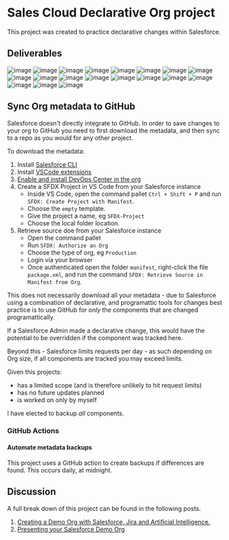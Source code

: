 # Sales Cloud Declarative Org project

This project was created to practice declarative changes within Salesforce. 

## Deliverables
![image](./assets/deliverables.001.png)
![image](./assets/deliverables.002.png)
![image](./assets/deliverables.003.png)
![image](./assets/deliverables.004.png)
![image](./assets/deliverables.005.png)
![image](./assets/deliverables.006.png)
![image](./assets/deliverables.007.png)
![image](./assets/deliverables.008.png)
![image](./assets/deliverables.009.png)
![image](./assets/deliverables.010.png)
![image](./assets/deliverables.011.png)
![image](./assets/deliverables.012.png)
![image](./assets/deliverables.013.png)
![image](./assets/deliverables.014.png)
![image](./assets/deliverables.015.png)
![image](./assets/deliverables.016.png)
![image](./assets/deliverables.017.png)
![image](./assets/deliverables.018.png)
![image](./assets/deliverables.019.png)

## Sync Org metadata to GitHub
Salesforce doesn't directly integrate to GitHub. 
In order to save changes to your org to GitHub you need to first download the metadata, and then sync to a repo as you would for any other project.

To download the metadata:
1. Install [Salesforce CLI](https://developer.salesforce.com/tools/salesforcecli)
2. Install [VSCode extensions](https://marketplace.visualstudio.com/items?itemName=salesforce.salesforcedx-vscode)
3. [Enable and install DevOps Center in the org](https://help.salesforce.com/s/articleView?id=sf.devops_center_setup_install.htm&type=5)
4. Create a SFDX Project in VS Code from your Salesforce instance
    - Inside VS Code, open the command pallet `Ctrl + Shift + P` and run `SFDX: Create Project with Manifest`.
    - Choose the `empty` template.
    - Give the project a name, eg `SFDX-Project`
    - Choose the local folder location. 
5. Retrieve source doe from your Salesforce instance
    - Open the command pallet
    - Run `SFDX: Authorize an Org`
    - Choose the type of org, eg `Production`
    - Login via your browser
    - Once authenticated open the folder `manifest`, right-click the file `package.xml`, and run the command `SFDX: Retrieve Source in Manifest from Org`.

This does not necessarily download all your metadata - due to Salesforce using a combination of declarative, and programattic tools for changes best practice is to use GitHub for *only* the components that are changed programattically.

If a Salesforce Admin made a declarative change, this would have the potential to be overridden if the component was tracked here.

Beyond this - Salesforce limits requests per day - as such depending on Org size, if all components are tracked you may exceed limits. 

Given this projects:
- has a limited scope (and is therefore unlikely to hit request limits) 
- has no future updates planned
- is worked on only by myself

I have elected to backup *all* components. 

### GitHub Actions
#### Automate metadata backups 
This project uses a GitHub action to create backups if differences are found. This occurs daily, at midnight. 

## Discussion
A full break down of this project can be found in the following posts. 
1. [Creating a Demo Org with Salesforce, Jira and Artificial Intelligence.](https://www.xandersalathe.com/salesforce/creating-a-simple-demo-org-with-salesforce-jira-and-artificial-intelligence)
2. [Presenting your Salesforce Demo Org](https://www.xandersalathe.com/salesforce/presentingyourdemoorg)

